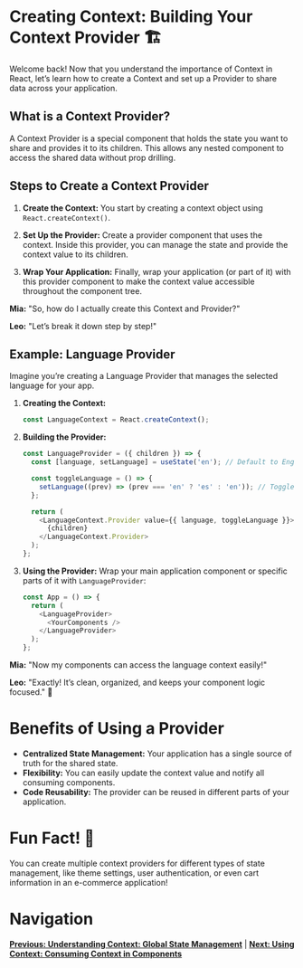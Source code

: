 
# Creating Context: Building Your Context Provider 🏗️

Welcome back! Now that you understand the importance of Context in React, let’s learn how to create a Context and set up a Provider to share data across your application.

## What is a Context Provider?

A Context Provider is a special component that holds the state you want to share and provides it to its children. This allows any nested component to access the shared data without prop drilling.

## Steps to Create a Context Provider

1. **Create the Context:** You start by creating a context object using `React.createContext()`.

2. **Set Up the Provider:** Create a provider component that uses the context. Inside this provider, you can manage the state and provide the context value to its children.

3. **Wrap Your Application:** Finally, wrap your application (or part of it) with this provider component to make the context value accessible throughout the component tree.


**Mia:** "So, how do I actually create this Context and Provider?"

**Leo:** "Let’s break it down step by step!"

## Example: Language Provider

Imagine you’re creating a Language Provider that manages the selected language for your app.

1. **Creating the Context:**
   ```javascript
   const LanguageContext = React.createContext();
   ```

2. **Building the Provider:**
   ```javascript
   const LanguageProvider = ({ children }) => {
     const [language, setLanguage] = useState('en'); // Default to English

     const toggleLanguage = () => {
       setLanguage((prev) => (prev === 'en' ? 'es' : 'en')); // Toggle between English and Spanish
     };

     return (
       <LanguageContext.Provider value={{ language, toggleLanguage }}>
         {children}
       </LanguageContext.Provider>
     );
   };
   ```

3. **Using the Provider:**
   Wrap your main application component or specific parts of it with `LanguageProvider`:
   ```javascript
   const App = () => {
     return (
       <LanguageProvider>
         <YourComponents />
       </LanguageProvider>
     );
   };
   ```


**Mia:** "Now my components can access the language context easily!"

**Leo:** "Exactly! It’s clean, organized, and keeps your component logic focused." 🌈

# Benefits of Using a Provider

- **Centralized State Management:** Your application has a single source of truth for the shared state.
- **Flexibility:** You can easily update the context value and notify all consuming components.
- **Code Reusability:** The provider can be reused in different parts of your application.

# Fun Fact! 🎉

You can create multiple context providers for different types of state management, like theme settings, user authentication, or even cart information in an e-commerce application!

# Navigation

**[Previous: Understanding Context: Global State Management](./understanding-context.md)** | **[Next: Using Context: Consuming Context in Components](./using-context.md)**
